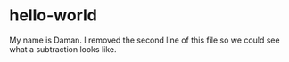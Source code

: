 # hello-world

My name is Daman. 
I removed the second line of this file so we could see what a subtraction looks like. 
